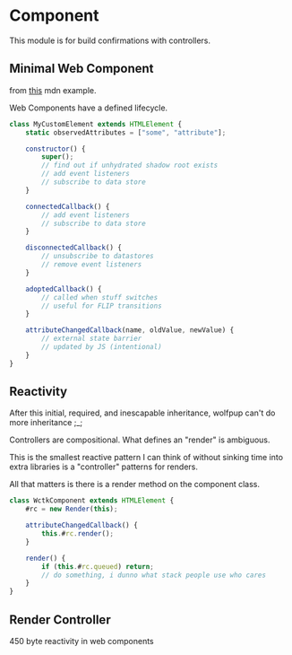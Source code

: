 # Component

This module is for build confirmations with controllers.

## Minimal Web Component

from [this](https://developer.mozilla.org/en-US/docs/Web/API/Web_components/Using_custom_elements) mdn example.

Web Components have a defined lifecycle.

```js
class MyCustomElement extends HTMLElement {
	static observedAttributes = ["some", "attribute"];

	constructor() {
		super();
		// find out if unhydrated shadow root exists
		// add event listeners
		// subscribe to data store
	}

	connectedCallback() {
		// add event listeners
		// subscribe to data store
	}

	disconnectedCallback() {
		// unsubscribe to datastores
		// remove event listeners
	}

	adoptedCallback() {
		// called when stuff switches
		// useful for FLIP transitions
	}

	attributeChangedCallback(name, oldValue, newValue) {
		// external state barrier
		// updated by JS (intentional)
	}
}
```

## Reactivity

After this initial, required, and inescapable inheritance, wolfpup can't do more inheritance ;\_;

Controllers are compositional. What defines an "render" is ambiguous.

This is the smallest reactive pattern I can think of without sinking time into extra libraries is a "controller" patterns for renders.

All that matters is there is a render method on the component class.

```js
class WctkComponent extends HTMLElement {
	#rc = new Render(this);

	attributeChangedCallback() {
		this.#rc.render();
	}

	render() {
		if (this.#rc.queued) return;
		// do something, i dunno what stack people use who cares
	}
}
```

## Render Controller

450 byte reactivity in web components
